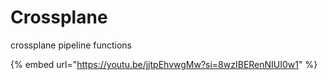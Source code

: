 # Crossplane

crossplane pipeline functions

{% embed url="https://youtu.be/jjtpEhvwgMw?si=8wzIBERenNIUI0w1" %}
